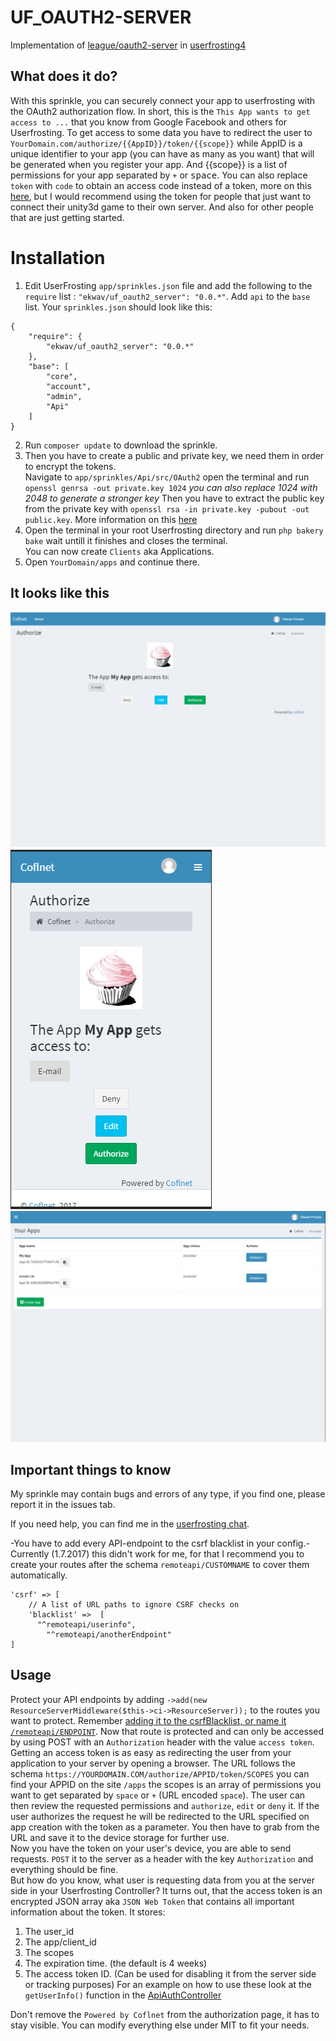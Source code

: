 
# UF_OAUTH2-SERVER
Implementation of [league/oauth2-server](https://oauth2.thephpleague.com) in [userfrosting4](https://userfrosting.com)

## What does it do?
With this sprinkle, you can securely connect your app to userfrosting with the OAuth2 authorization flow.
In short, this is the `This App wants to get access to ...` that you know from Google Facebook and others for Userfrosting.
To get access to some data you have to redirect the user to `YourDomain.com/authorize/{{AppID}}/token/{{scope}}` while AppID
is a unique identifier to your app (you can have as many as you want) that will be generated when you register your app.
And {{scope}} is a list of permissions for your app separated by `+` or <kbd>space</kbd>.
You can also replace `token` with `code` to obtain an access code instead of a token, more on this [here](http://stackoverflow.com/questions/16321455),
but I would recommend using the token for people that just want to connect their unity3d game to their own server.
And also for other people that are just getting started.


# Installation
1. Edit UserFrosting `app/sprinkles.json` file and add the following to the `require` list : `"ekwav/uf_oauth2_server": "0.0.*"`. Add `api` to the `base` list. Your `sprinkles.json` should look like this:
```
{
    "require": {
        "ekwav/uf_oauth2_server": "0.0.*"
    },
    "base": [
        "core",
        "account",
        "admin",
        "Api"
    ]
}
```  
2. Run `composer update` to download the sprinkle.  
3. Then you have to create a public and private key, we need them in order to encrypt the tokens.  
Navigate to `app/sprinkles/Api/src/OAuth2` open the terminal and run `openssl genrsa -out private.key 1024` _you can also replace 1024 with 2048 to generate a stronger key_
Then you have to extract the public key from the private key with `openssl rsa -in private.key -pubout -out public.key`. More information on this [here](https://oauth2.thephpleague.com/installation/)
4. Open the terminal in your root Userfrosting directory and run `php bakery bake` wait untill it finishes and closes the terminal.  
You can now create `Clients` aka Applications.
5. Open `YourDomain/apps` and continue there.  

## It looks like this
![screenshot1](https://github.com/Ekwav/UF_OAUTH2-SERVER/blob/master/screenshots/authorization_page.PNG?raw=true)
![screenshot2](https://github.com/Ekwav/UF_OAUTH2-SERVER/blob/master/screenshots/authorization_page_mobile.PNG?raw=true)
![screenshot1](https://github.com/Ekwav/UF_OAUTH2-SERVER/blob/master/screenshots/manage_apps.PNG?raw=true)


## Important things to know
My sprinkle may contain bugs and errors of any type, if you find one, please report it in the issues tab.

If you need help, you can find me in the [userfrosting chat](https://chat.userfrosting.com/direct/Ekwav).

-You have to add every API-endpoint to the csrf blacklist in your config.-
Currently (1.7.2017) this didn't work for me, for that I recommend you to create
your routes after the schema `remoteapi/CUSTOMNAME` to cover them automatically.  
```
'csrf' => [
    // A list of URL paths to ignore CSRF checks on
    'blacklist' =>  [
      "^remoteapi/userinfo",
	    "^remoteapi/anotherEndpoint"
]
```

## Usage
Protect your API endpoints by adding `->add(new ResourceServerMiddleware($this->ci->ResourceServer));` to the routes you want to protect. Remember [adding it to the csrfBlacklist, or name it `/remoteapi/ENDPOINT`](https://github.com/Ekwav/UF_OAUTH2-SERVER/blob/master/README.md#important-things-to-know). Now that route is protected and can only be accessed by using POST with an `Authorization` header with the value `access token`.    
Getting an access token is as easy as redirecting the user from your application to your server by opening a browser. The URL follows the schema `https://YOURDOMAIN.COM/authorize/APPID/token/SCOPES` you can find your APPID on the site `/apps` the scopes is an array of permissions you want to get separated by `space` or `+` (URL encoded `space`). The user can then review the requested permissions and `authorize`, `edit` or `deny` it. If the user authorizes the request he will be redirected to the URL specified on app creation with the token as a parameter. You then have to grab from the URL and save it to the device storage for further use.  
Now you have the token on your user's device, you are able to send requests.
`POST` it to the server as a header with the key `Authorization` and everything should be fine.  
But how do you know, what user is requesting data from you at the server side in your Userfrosting Controller? It turns out, that the access token is an encrypted JSON array aka `JSON Web Token` that contains all important information about the token. It stores:  
1. The user_id
2. The app/client_id
3. The scopes
4. The expiration time. (the default is 4 weeks)
5. The access token ID. (Can be used for disabling it from the server side or tracking purposes)
For an example on how to use these look at the `getUserInfo()` function in the [ApiAuthController](https://github.com/Ekwav/UF_OAUTH2-SERVER/blob/master/src/Controller/ApiAuthController.php#L183)

Don't remove the `Powered by Coflnet` from the authorization page, it has to stay visible. You can modify everything else under MIT to fit your needs.
